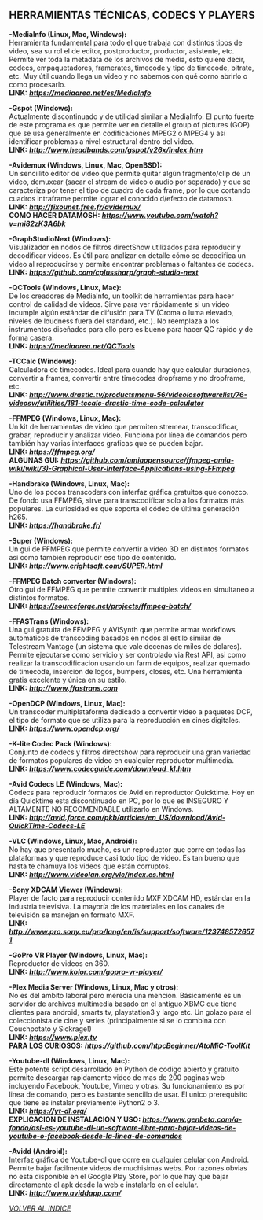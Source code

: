 ## HERRAMIENTAS TÉCNICAS, CODECS Y PLAYERS ##  

**-MediaInfo (Linux, Mac, Windows):**  
Herramienta fundamental para todo el que trabaja con distintos tipos
de video, sea su rol el de editor, postproductor, productor, asistente,
etc. Permite ver toda la metadata de los archivos de media, esto quiere
decir, codecs, empaquetadores, framerates, timecode y tipo de timecode,
bitrate, etc. Muy útil cuando llega un video y no sabemos con qué corno
abrirlo o como procesarlo.  
**LINK:** ***<https://mediaarea.net/es/MediaInfo>***

**-Gspot (Windows):**  
Actualmente discontinuado y de utilidad similar a MediaInfo. El punto
fuerte de este programa es que permite ver en detalle el group of
pictures (GOP) que se usa generalmente en codificaciones MPEG2 o MPEG4 y
así identificar problemas a nivel estructural dentro del video.  
**LINK:** ***<http://www.headbands.com/gspot/v26x/index.htm>***

**-Avidemux (Windows, Linux, Mac, OpenBSD):**  
Un sencillito editor de video que permite quitar algún fragmento/clip
de un video, demuxear (sacar el stream de video o audio por separado) y
que se caracteriza por tener el tipo de cuadro de cada frame, por lo que
cortando cuadros intraframe permite lograr el conocido d/efecto de
datamosh.  
**LINK:** ***<http://fixounet.free.fr/avidemux/>***  
**COMO HACER DATAMOSH:** ***<https://www.youtube.com/watch?v=mi82zK3A6bk>***

**-GraphStudioNext (Windows):**  
Visualizador en nodos de filtros directShow utilizados para reproducir
y decodificar videos. Es útil para analizar en detalle cómo se
decodifica un video al reproducirse y permite encontrar problemas o
faltantes de codecs.  
**LINK:** ***<https://github.com/cplussharp/graph-studio-next>***

**-QCTools (Windows, Linux, Mac):**  
De los creadores de MediaInfo, un toolkit de herramientas para hacer
control de calidad de videos. Sirve para ver rápidamente si un video
incumple algún estándar de difusión para TV (Croma o luma elevado,
niveles de loudness fuera del standard, etc.). No reemplaza a los
instrumentos diseñados para ello pero es bueno para hacer QC rápido y de
forma casera.  
**LINK:** ***<https://mediaarea.net/QCTools>***

**-TCCalc (Windows):**  
Calculadora de timecodes. Ideal para cuando hay que calcular
duraciones, convertir a frames, convertir entre timecodes dropframe y no
dropframe, etc.  
**LINK:** ***<http://www.drastic.tv/productsmenu-56/videoiosoftwarelist/76-videosw/utilities/181-tccalc-drastic-time-code-calculator>***

**-FFMPEG (Windows, Linux, Mac):**  
Un kit de herramientas de video que permiten stremear, transcodificar,
grabar, reproducir y analizar video. Funciona por línea de comandos pero
también hay varias interfaces graficas que se pueden bajar.  
**LINK:** ***<https://ffmpeg.org/>***  
**ALGUNAS GUI:** ***<https://github.com/amiaopensource/ffmpeg-amia-wiki/wiki/3)-Graphical-User-Interface-Applications-using-FFmpeg>***

**-Handbrake (Windows, Linux, Mac):**  
Uno de los pocos transcoders con interfaz gráfica gratuitos que
conozco. De fondo usa FFMPEG, sirve para transcodificar solo a los
formatos más populares. La curiosidad es que soporta el códec de última
generación h265.  
**LINK:** ***<https://handbrake.fr/>***

**-Super (Windows):**  
Un gui de FFMPEG que permite convertir a video 3D en distintos
formatos así como también reproducir ese tipo de contenido.  
**LINK:** ***<http://www.erightsoft.com/SUPER.html>***

**-FFMPEG Batch converter (Windows):**  
Otro gui de FFMPEG que permite convertir multiples videos en simultaneo a distintos formatos.  
**LINK:** ***<https://sourceforge.net/projects/ffmpeg-batch/>***  

**-FFASTrans (Windows):**  
Una gui gratuita de FFMPEG y AVISynth que permite armar workflows automaticos de transcoding
basados en nodos al estilo similar de Telestream Vantage (un sistema que vale decenas
de miles de dolares). Permite ejecutarse como servicio y ser controlado via
Rest API, asi como realizar la transcodificacion usando un farm de equipos, realizar quemado de timecode,
insercion de logos, bumpers, closes, etc. Una herramienta gratis excelente y única en su estilo.  
**LINK:** ***<http://www.ffastrans.com>***  

**-OpenDCP (Windows, Linux, Mac):**  
Un transcoder multiplataforma dedicado a convertir video a paquetes
DCP, el tipo de formato que se utiliza para la reproducción en cines
digitales.  
**LINK:** ***<https://www.opendcp.org/>***

**-K-lite Codec Pack (Windows):**  
Conjunto de codecs y filtros directshow para reproducir una gran
variedad de formatos populares de video en cualquier reproductor
multimedia.  
**LINK:** ***<https://www.codecguide.com/download_kl.htm>***

**-Avid Codecs LE (Windows, Mac):**  
Codecs para reproducir formatos de Avid en reproductor Quicktime. Hoy
en día Quicktime esta discontinuado en PC, por lo que es INSEGURO Y
ALTAMENTE NO RECOMENDABLE utilizarlo en Windows.  
**LINK:** ***<http://avid.force.com/pkb/articles/en_US/download/Avid-QuickTime-Codecs-LE>***

**-VLC (Windows, Linux, Mac, Android):**  
No hay que presentarlo mucho, es un reproductor que corre en todas las
plataformas y que reproduce casi todo tipo de video. Es tan bueno que
hasta te chamuya los videos que están corruptos.  
**LINK:** ***<http://www.videolan.org/vlc/index.es.html>***

**-Sony XDCAM Viewer (Windows):**  
Player de facto para reproducir contenido MXF XDCAM HD, estándar en la
industria televisiva. La mayoría de los materiales en los canales de
televisión se manejan en formato MXF.  
**LINK:** ***<http://www.pro.sony.eu/pro/lang/en/is/support/software/1237485726571>***

**-GoPro VR Player (Windows, Linux, Mac):**  
Reproductor de videos en 360.  
**LINK:** ***<http://www.kolor.com/gopro-vr-player/>***

**-Plex Media Server (Windows, Linux, Mac y otros):**  
No es del ambito laboral pero merecía una mención. Básicamente es un
servidor de archivos multimedia basado en el antiguo XBMC que tiene
clientes para android, smarts tv, playstation3 y largo etc. Un golazo
para el coleccionista de cine y series (principalmente si se lo combina
con Couchpotato y Sickrage!)  
**LINK:** ***<https://www.plex.tv>***  
**PARA LOS CURIOSOS:** ***<https://github.com/htpcBeginner/AtoMiC-ToolKit>***  

**-Youtube-dl (Windows, Linux, Mac):**  
Este potente script desarrollado en Python de codigo abierto y gratuito permite descargar rapidamente video de mas de 200 paginas web incluyendo Facebook, Youtube, Vimeo y otras.
Su funcionamiento es por linea de comando, pero es bastante sencillo de usar. El unico prerequisito que tiene es instalar previamente Python2 o 3.  
**LINK:** ***<https://yt-dl.org/>***  
**EXPLICACION DE INSTALACION Y USO:** ***https://www.genbeta.com/a-fondo/asi-es-youtube-dl-un-software-libre-para-bajar-videos-de-youtube-o-facebook-desde-la-linea-de-comandos***  

**-Avidd (Android):**  
Interfaz gráfica de Youtube-dl que corre en cualquier celular con Android. Permite bajar facilmente videos de muchisimas webs.
Por razones obvias no está disponible en el Google Play Store, por lo que hay que bajar directamente el apk desde la web e instalarlo en el celular.  
**LINK:** ***<http://www.aviddapp.com/>***  

[*VOLVER AL INDICE*](README.md)
